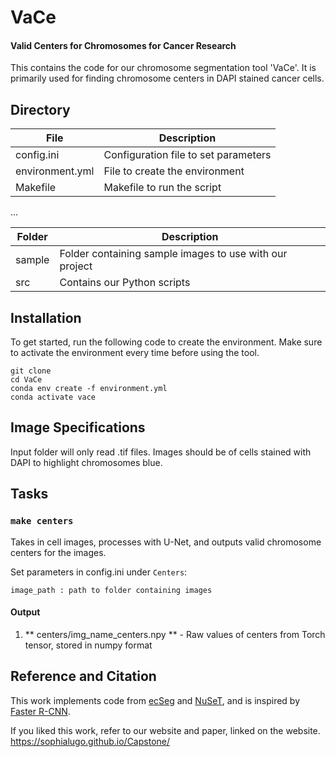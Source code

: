 # VaCe
#### Valid Centers for Chromosomes for Cancer Research
This contains the code for our chromosome segmentation tool 'VaCe'. It is primarily used for finding chromosome centers in DAPI stained cancer cells. 

## Directory

| File      | Description |
| ----------- | ----------- |
| config.ini      | Configuration file to set parameters       |
| environment.yml   | File to create the environment        |
| Makefile | Makefile to run the script        |

...

| Folder      | Description |
| ----------- | ----------- |
| sample      | Folder containing sample images to use with our project       |
| src   | Contains our Python scripts        |

## Installation
To get started, run the following code to create the environment. Make sure to activate the environment every time before using the tool.

```
git clone 
cd VaCe
conda env create -f environment.yml
conda activate vace
```

## Image Specifications
Input folder will only read .tif files. Images should be of cells stained with DAPI to highlight chromosomes blue. 

## Tasks
### `make centers`
Takes in cell images, processes with U-Net, and outputs valid chromosome centers for the images. 

Set parameters in config.ini under `Centers`:

````
image_path : path to folder containing images
````

#### Output

1. ** centers/img_name_centers.npy ** - Raw values of centers from Torch tensor, stored in numpy format

## Reference and Citation
This work implements code from [ecSeg](https://github.com/UCRajkumar/ecSeg/tree/master) and [NuSeT](https://github.com/yanglf1121/NuSeT), and is inspired by [Faster R-CNN](https://github.com/endernewton/tf-faster-rcnn).

If you liked this work, refer to our website and paper, linked on the website. https://sophialugo.github.io/Capstone/